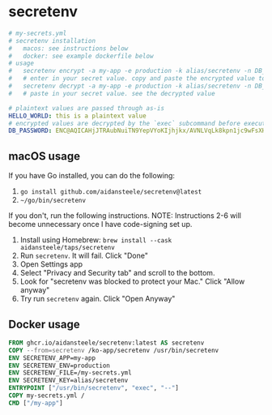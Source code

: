 # secretenv

```yaml
# my-secrets.yml
# secretenv installation
#   macos: see instructions below
#   docker: see example dockerfile below
# usage
#   secretenv encrypt -a my-app -e production -k alias/secretenv -n DB_PASSWORD
#   # enter in your secret value. copy and paste the encrypted value to this yaml file.
#   secretenv decrypt -a my-app -e production -k alias/secretenv -n DB_PASSWORD
#   # paste in your secret value. see the decrypted value

# plaintext values are passed through as-is
HELLO_WORLD: this is a plaintext value
# encrypted values are decrypted by the `exec` subcommand before executing your app
DB_PASSWORD: ENC@AQICAHjJTRAubNuiTN9YepVYoKIjhjkx/AVNLVqLk8kpn1jc9wFsXHlpWMQTkHWDpBOBel71AAAAYzBhBgkqhkiG9w0BBwagVDBSAgEAME0GCSqGSIb3DQEHATAeBglghkgBZQMEAS4wEQQMphj7hqQiJT7OhT2SAgEQgCAdvgWluEqYGJIJi8EIOCZUGPMVjxqjWN8zz4T3KTWB5Q==
```

## macOS usage

If you have Go installed, you can do the following:

1. `go install github.com/aidansteele/secretenv@latest`
2. `~/go/bin/secretenv`

If you don't, run the following instructions. NOTE: Instructions 2-6 will 
become unnecessary once I have code-signing set up.

1. Install using Homebrew: `brew install --cask aidansteele/taps/secretenv`
2. Run `secretenv`. It will fail. Click "Done"
3. Open Settings app
4. Select "Privacy and Security tab" and scroll to the bottom.
5. Look for "secretenv was blocked to protect your Mac." Click "Allow anyway"
6. Try run `secretenv` again. Click "Open Anyway"

## Docker usage

```dockerfile
FROM ghcr.io/aidansteele/secretenv:latest AS secretenv
COPY --from=secretenv /ko-app/secretenv /usr/bin/secretenv
ENV SECRETENV_APP=my-app 
ENV SECRETENV_ENV=production 
ENV SECRETENV_FILE=/my-secrets.yml
ENV SECRETENV_KEY=alias/secretenv
ENTRYPOINT ["/usr/bin/secretenv", "exec", "--"]
COPY my-secrets.yml /
CMD ["/my-app"]
```

